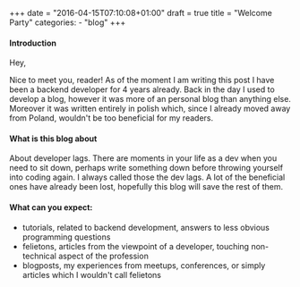 +++
date = "2016-04-15T07:10:08+01:00"
draft = true
title = "Welcome Party"
categories:
    - "blog"
+++
#### Introduction
Hey,

Nice to meet you, reader! As of the moment I am writing this post I have been a backend developer for 4 years already. Back in the day I used to develop a blog, however it was more of an personal blog than anything else. Moreover it was written entirely in polish which, since I already moved away from Poland, wouldn't be too beneficial for my readers.

#### What is this blog about
About developer lags. There are moments in your life as a dev when you need to sit down, perhaps write something down before throwing yourself into coding again. I always called those the dev lags. A lot of the beneficial ones have already been lost, hopefully this blog will save the rest of them.

#### What can you expect:
- tutorials, related to backend development, answers to less obvious programming questions
- felietons, articles from the viewpoint of a developer, touching non-technical aspect of the profession
- blogposts, my experiences from meetups, conferences, or simply articles which I wouldn't call felietons